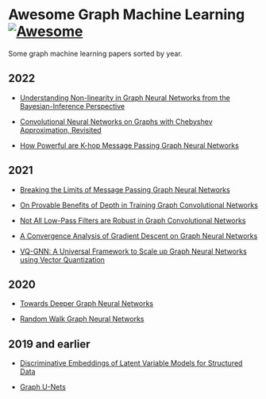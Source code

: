 # Awesome Graph Machine Learning [![Awesome](https://cdn.rawgit.com/sindresorhus/awesome/d7305f38d29fed78fa85652e3a63e154dd8e8829/media/badge.svg)](https://github.com/sindresorhus/awesome)

Some graph machine learning papers sorted by year.


## 2022

- [Understanding Non-linearity in Graph Neural
Networks from the Bayesian-Inference Perspective](https://arxiv.org/abs/2207.11311)

- [Convolutional Neural Networks on Graphs with Chebyshev Approximation, Revisited](https://arxiv.org/abs/2202.03580)

- [How Powerful are K-hop Message Passing Graph Neural Networks](https://arxiv.org/abs/2205.13328)

## 2021

- [Breaking the Limits of Message Passing Graph Neural Networks](https://arxiv.org/abs/2106.04319)

- [On Provable Benefits of Depth in Training Graph Convolutional Networks](https://arxiv.org/abs/2110.15174v1)

- [Not All Low-Pass Filters are Robust in Graph Convolutional Networks](https://openreview.net/pdf?id=bDdfxLQITtu)

- [A Convergence Analysis of Gradient Descent on Graph Neural Networks](https://papers.nips.cc/paper/2021/file/aaf2979785deb27864047e0ea40ef1b7-Paper.pdf)

- [VQ-GNN: A Universal Framework to Scale up Graph Neural Networks using Vector Quantization](https://arxiv.org/abs/2110.14363)

## 2020

- [Towards Deeper Graph Neural Networks](https://arxiv.org/abs/2007.09296)

- [Random Walk Graph Neural Networks](https://papers.nips.cc/paper/2020/hash/ba95d78a7c942571185308775a97a3a0-Abstract.html)

## 2019 and earlier

- [Discriminative Embeddings of Latent Variable Models for Structured Data](https://arxiv.org/abs/1603.05629)

- [Graph U-Nets](https://arxiv.org/pdf/1905.05178.pdf)

